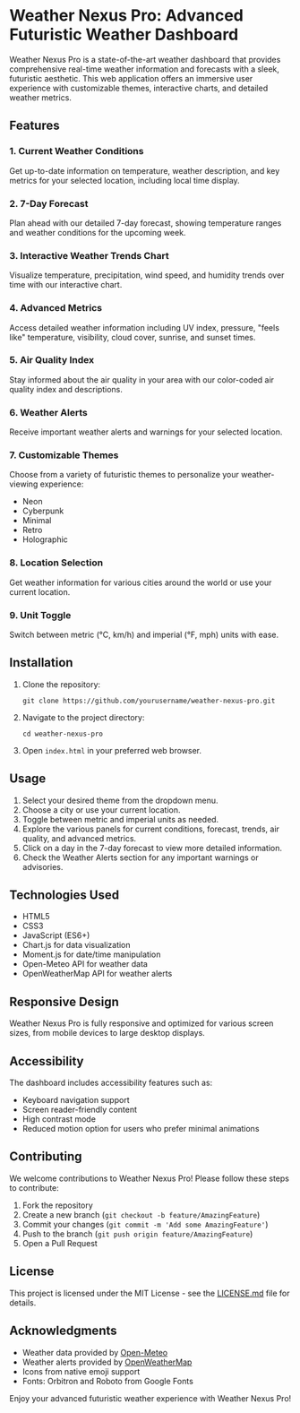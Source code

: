 # Weather Nexus Pro: Advanced Futuristic Weather Dashboard

Weather Nexus Pro is a state-of-the-art weather dashboard that provides comprehensive real-time weather information and forecasts with a sleek, futuristic aesthetic. This web application offers an immersive user experience with customizable themes, interactive charts, and detailed weather metrics.

## Features

### 1. Current Weather Conditions
Get up-to-date information on temperature, weather description, and key metrics for your selected location, including local time display.

### 2. 7-Day Forecast
Plan ahead with our detailed 7-day forecast, showing temperature ranges and weather conditions for the upcoming week.

### 3. Interactive Weather Trends Chart
Visualize temperature, precipitation, wind speed, and humidity trends over time with our interactive chart.

### 4. Advanced Metrics
Access detailed weather information including UV index, pressure, "feels like" temperature, visibility, cloud cover, sunrise, and sunset times.

### 5. Air Quality Index
Stay informed about the air quality in your area with our color-coded air quality index and descriptions.

### 6. Weather Alerts
Receive important weather alerts and warnings for your selected location.

### 7. Customizable Themes
Choose from a variety of futuristic themes to personalize your weather-viewing experience:
- Neon
- Cyberpunk
- Minimal
- Retro
- Holographic

### 8. Location Selection
Get weather information for various cities around the world or use your current location.

### 9. Unit Toggle
Switch between metric (°C, km/h) and imperial (°F, mph) units with ease.

## Installation

1. Clone the repository:
   ```
   git clone https://github.com/yourusername/weather-nexus-pro.git
   ```
2. Navigate to the project directory:
   ```
   cd weather-nexus-pro
   ```
3. Open `index.html` in your preferred web browser.

## Usage

1. Select your desired theme from the dropdown menu.
2. Choose a city or use your current location.
3. Toggle between metric and imperial units as needed.
4. Explore the various panels for current conditions, forecast, trends, air quality, and advanced metrics.
5. Click on a day in the 7-day forecast to view more detailed information.
6. Check the Weather Alerts section for any important warnings or advisories.

## Technologies Used

- HTML5
- CSS3
- JavaScript (ES6+)
- Chart.js for data visualization
- Moment.js for date/time manipulation
- Open-Meteo API for weather data
- OpenWeatherMap API for weather alerts

## Responsive Design

Weather Nexus Pro is fully responsive and optimized for various screen sizes, from mobile devices to large desktop displays.

## Accessibility

The dashboard includes accessibility features such as:
- Keyboard navigation support
- Screen reader-friendly content
- High contrast mode
- Reduced motion option for users who prefer minimal animations

## Contributing

We welcome contributions to Weather Nexus Pro! Please follow these steps to contribute:

1. Fork the repository
2. Create a new branch (`git checkout -b feature/AmazingFeature`)
3. Commit your changes (`git commit -m 'Add some AmazingFeature'`)
4. Push to the branch (`git push origin feature/AmazingFeature`)
5. Open a Pull Request

## License

This project is licensed under the MIT License - see the [LICENSE.md](LICENSE.md) file for details.

## Acknowledgments

- Weather data provided by [Open-Meteo](https://open-meteo.com/)
- Weather alerts provided by [OpenWeatherMap](https://openweathermap.org/)
- Icons from native emoji support
- Fonts: Orbitron and Roboto from Google Fonts

Enjoy your advanced futuristic weather experience with Weather Nexus Pro!